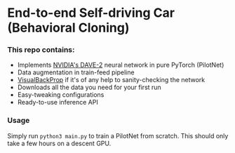 # End-to-end Self-driving Car (Behavioral Cloning)

### This repo contains:
* Implements [NVIDIA's DAVE-2]() neural network in pure PyTorch (PilotNet)
* Data augmentation in train-feed pipeline
* [VisualBackProp]() if it's of any help to sanity-checking the network
* Downloads all the data you need for your first run 
* Easy-tweaking configurations
* Ready-to-use inference API

### Usage 
Simply run `python3 main.py` to train a PilotNet from scratch. This should only take a few hours on a descent GPU. 

